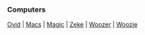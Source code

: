 ### Computers

[Ovid](ovid) |
[Macs](macs) |
[Magic](magic) |
[Zeke](zeke) |
[Woozer](woozer) |
[Woozie](woozie)
